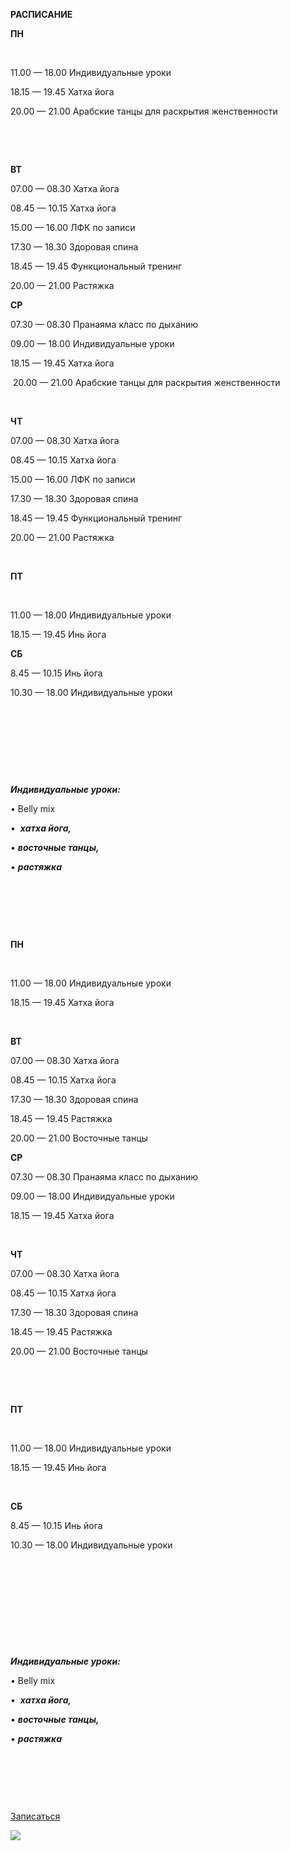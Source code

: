 **РАСПИСАНИЕ**

**ПН**

‌

‌11.00 — 18.00 Индивидуальные уроки

18.15 — 19.45 Хатха йога

‌20.00 — 21.00 Арабские танцы для раскрытия женственности

‌

‌

**ВТ**

‌07.00 — 08.30 Хатха йога

08.45 — 10.15 Хатха йога

‌15.00 — 16.00 ЛФК по записи

17.30 — 18.30 Здоровая спина

18.45 — 19.45 ‌Функциональный тренинг

‌20.00 — 21.00 Растяжка

**СР**

‌07.30 — 08.30 Пранаяма класс по дыханию

‌09.00 — 18.00 Индивидуальные уроки

18.15 — 19.45 Хатха йога

‌ ‌20.00 — 21.00 Арабские танцы для раскрытия женственности

‌

**ЧТ**

‌07.00 — 08.30 Хатха йога

08.45 — 10.15 Хатха йога

‌15.00 — 16.00 ЛФК по записи

‌17.30 — 18.30 Здоровая спина

18.45 — 19.45 ‌Функциональный тренинг

‌20.00 — 21.00 Растяжка

‌

**ПТ**

‌‌

‌11.00 — 18.00 Индивидуальные уроки

18.15 — 19.45 Инь йога

**СБ**

‌8.45 — 10.15 Инь йога

‌10.30 — 18.00 Индивидуальные уроки

‌

‌

‌

‌

**_Индивидуальные уроки:_**

‌• Belly mix

• ‌ **_хатха йога,_**

‌• **_восточные танцы,_**

‌‌• **_растяжка_**

‌

‌

‌

**ПН**

‌

‌11.00 — 18.00 Индивидуальные уроки

18.15 — 19.45 Хатха йога

‌

**ВТ**

‌07.00 — 08.30 Хатха йога

08.45 — 10.15 Хатха йога

17.30 — 18.30 Здоровая спина

18.45 — 19.45 ‌Растяжка

‌20.00 — 21.00 Восточные танцы

**СР**

‌07.30 — 08.30 Пранаяма класс по дыханию

‌09.00 — 18.00 Индивидуальные уроки

18.15 — 19.45 Хатха йога

‌

**ЧТ**

‌07.00 — 08.30 Хатха йога

08.45 — 10.15 Хатха йога

‌17.30 — 18.30 Здоровая спина

18.45 — 19.45 ‌Растяжка

‌20.00 — 21.00 Восточные танцы

‌

‌

**ПТ**

‌‌

‌11.00 — 18.00 Индивидуальные уроки

18.15 — 19.45 Инь йога

‌

**СБ**

‌8.45 — 10.15 Инь йога

‌10.30 — 18.00 Индивидуальные уроки

‌

‌

‌

‌

‌

**_Индивидуальные уроки:_**

‌• Belly mix

• ‌ **_хатха йога,_**

‌• **_восточные танцы,_**

‌‌• **_растяжка_**

‌

‌

‌

[Записаться](https://wa.me/79084494293)

![](https://mc.yandex.ru/watch/44929738?page-ref=&page-url=https%3A%2F%2Ftaplink.cc%2Fganeshahathayoga1000%2Fp%2Fcd96e2%2F&browser-info=la%3Aen-US&rn=0.9765844336710441)